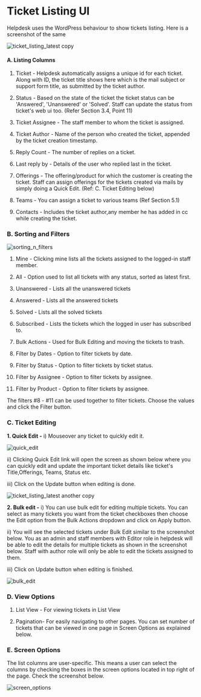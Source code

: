 # Ticket Listing UI


Helpdesk uses the WordPress behaviour to show tickets listing.
Here is a screenshot of the same


![ticket_listing_latest copy](https://cloud.githubusercontent.com/assets/8191145/7650567/806acfe4-fb15-11e4-91f6-19b3507a08a7.png)

#### A. Listing Columns

1. Ticket - Helpdesk automatically assigns a unique id for each ticket. Along with ID, the ticket title shows here which is the mail subject or support form title, as submitted by the ticket author.

2. Status -  Based on the state of the ticket the ticket status can be 'Answered', 'Unanswered' or 'Solved'. Staff can update the status from ticket's web ui too. (Refer Section 3.4, Point 11)

3. Ticket Assignee - The staff member to whom the ticket is assigned.

4. Ticket Author - Name of the person who created the ticket, appended by the ticket creation timestamp.

5. Reply Count - The number of replies on a ticket.

6. Last reply by - Details of the user who replied last in the ticket.

7. Offerings -  The offering/product for which the customer is creating the ticket. Staff can assign offerings for the tickets created via mails by simply doing a Quick Edit. (Ref: C. Ticket Editing below)

8. Teams - You can assign a ticket to various teams (Ref Section 5.1)

9. Contacts - Includes the ticket author,any member he has added in cc while creating the ticket.


### B. Sorting and Filters

![sorting_n_filters](https://cloud.githubusercontent.com/assets/8191145/7651616/20581480-fb20-11e4-8aa2-e3bab5545b45.png)


1. Mine - Clicking mine lists all the tickets assigned to the logged-in staff member.

2. All - Option used to list all tickets with any status, sorted as latest first.

3. Unanswered - Lists all the unanswered tickets

4. Answered - Lists all the answered tickets

5. Solved - Lists all the solved tickets

6. Subscribed - Lists the tickets which the logged in user has subscribed to.

7. Bulk Actions - Used for Bulk Editing and moving the tickets to trash.

8. Filter by Dates - Option to filter tickets by date.

9. Filter by Status - Option to filter tickets by ticket status.

10. Filter by Assignee - Option to filter tickets by assignee.

11. Filter by Product - Option to filter tickets by assignee.

The filters #8 - #11 can be used together to filter tickets. Choose the values and click the Filter button.


### C. Ticket Editing

**1. Quick Edit -** i) Mouseover any ticket to quickly edit it.

![quick_edit](https://cloud.githubusercontent.com/assets/8191145/7651073/257aa762-fb1a-11e4-9e43-276d6a2657c2.png)


ii) Clicking Quick Edit link will open the screen as shown below where you can quickly edit and update the important ticket details like ticket's Title,Offerings, Teams, Status etc.

iii) Click on the Update button when editing is done.

![ticket_listing_latest another copy](https://cloud.githubusercontent.com/assets/8191145/7651113/86098eb8-fb1a-11e4-907a-267ebb700147.png)




**2. Bulk edit -** i) You can use bulk edit for editing multiple tickets. You can select as many tickets you want from the ticket checkboxes then choose the Edit option from the Bulk Actions dropdown and click on Apply button.

ii) You will see the selected tickets under Bulk Edit similar to  the screenshot below.
You as an admin and staff members with Editor role in helpdesk will be able to edit the details for multiple tickets as shown in the screenshot below. Staff with author role will only be able to edit the tickets assigned to them.

iii) Click on Update button when editing is finished.

![bulk_edit](https://cloud.githubusercontent.com/assets/8191145/7651158/02f42514-fb1b-11e4-858e-77b381a89f97.png)


### D. View Options

1. List View - For viewing tickets in List View

2. Pagination- For easily navigating to other pages. You can set number of tickets that can be viewed in one page in Screen Options as explained below.

### E. Screen Options

The list columns are user-specific. This means a user can select the columns by  checking the boxes in the screen options located in top right of the page. Check the screenshot below.

![screen_options](https://cloud.githubusercontent.com/assets/8191145/7675245/acbfe080-fd53-11e4-9b64-bab183628df1.png)
